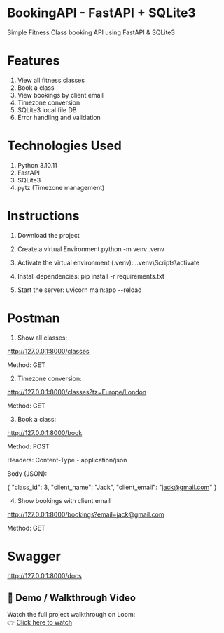 # BookingAPI - FastAPI + SQLite3

Simple Fitness Class booking API using FastAPI & SQLite3


# Features
1. View all fitness classes 
2. Book a class
3. View bookings by client email
4. Timezone conversion 
5. SQLite3 local file DB
6. Error handling and validation


# Technologies Used
1. Python 3.10.11
2. FastAPI
3. SQLite3
4. pytz (Timezone management)

# Instructions
1. Download the project
2. Create a virtual Environment
  python -m venv .venv

3. Activate the virtual environment (.venv):
    .\.venv\Scripts\activate

4. Install dependencies:
  pip install -r requirements.txt

5. Start the server:
    uvicorn main:app --reload


# Postman
1. Show all classes:
   
http://127.0.0.1:8000/classes

Method: GET

2. Timezone conversion:

http://127.0.0.1:8000/classes?tz=Europe/London

Method: GET

3. Book a class:
   
http://127.0.0.1:8000/book

Method: POST

Headers: Content-Type - application/json

Body (JSON): 

{
  "class_id": 3,
  "client_name": "Jack",
  "client_email": "jack@gmail.com"
}


4. Show bookings with client email
   
http://127.0.0.1:8000/bookings?email=jack@gmail.com

Method: GET


# Swagger 

http://127.0.0.1:8000/docs



## 🎥 Demo / Walkthrough Video

Watch the full project walkthrough on Loom:  
👉 [Click here to watch](https://www.loom.com/share/6e3620d227ec4672bc41a027751734b3?sid=c06a7993-fcd2-4f35-bb52-5b3911e590ec)




